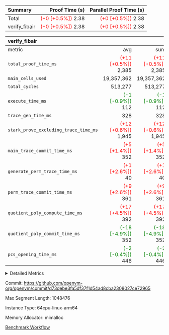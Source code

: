 | Summary | Proof Time (s) | Parallel Proof Time (s) |
|:---|---:|---:|
| Total | <span style='color: red'>(+0 [+0.5%])</span> 2.38 | <span style='color: red'>(+0 [+0.5%])</span> 2.38 |
| verify_fibair | <span style='color: red'>(+0 [+0.5%])</span> 2.38 | <span style='color: red'>(+0 [+0.5%])</span> 2.38 |


| verify_fibair |||||
|:---|---:|---:|---:|---:|
|metric|avg|sum|max|min|
| `total_proof_time_ms ` | <span style='color: red'>(+11 [+0.5%])</span> 2,385 | <span style='color: red'>(+11 [+0.5%])</span> 2,385 | <span style='color: red'>(+11 [+0.5%])</span> 2,385 | <span style='color: red'>(+11 [+0.5%])</span> 2,385 |
| `main_cells_used     ` |  19,357,362 |  19,357,362 |  19,357,362 |  19,357,362 |
| `total_cycles        ` |  513,277 |  513,277 |  513,277 |  513,277 |
| `execute_time_ms     ` | <span style='color: green'>(-1 [-0.9%])</span> 112 | <span style='color: green'>(-1 [-0.9%])</span> 112 | <span style='color: green'>(-1 [-0.9%])</span> 112 | <span style='color: green'>(-1 [-0.9%])</span> 112 |
| `trace_gen_time_ms   ` |  328 |  328 |  328 |  328 |
| `stark_prove_excluding_trace_time_ms` | <span style='color: red'>(+12 [+0.6%])</span> 1,945 | <span style='color: red'>(+12 [+0.6%])</span> 1,945 | <span style='color: red'>(+12 [+0.6%])</span> 1,945 | <span style='color: red'>(+12 [+0.6%])</span> 1,945 |
| `main_trace_commit_time_ms` | <span style='color: red'>(+5 [+1.4%])</span> 352 | <span style='color: red'>(+5 [+1.4%])</span> 352 | <span style='color: red'>(+5 [+1.4%])</span> 352 | <span style='color: red'>(+5 [+1.4%])</span> 352 |
| `generate_perm_trace_time_ms` | <span style='color: red'>(+1 [+2.6%])</span> 40 | <span style='color: red'>(+1 [+2.6%])</span> 40 | <span style='color: red'>(+1 [+2.6%])</span> 40 | <span style='color: red'>(+1 [+2.6%])</span> 40 |
| `perm_trace_commit_time_ms` | <span style='color: red'>(+9 [+2.6%])</span> 361 | <span style='color: red'>(+9 [+2.6%])</span> 361 | <span style='color: red'>(+9 [+2.6%])</span> 361 | <span style='color: red'>(+9 [+2.6%])</span> 361 |
| `quotient_poly_compute_time_ms` | <span style='color: red'>(+17 [+4.5%])</span> 392 | <span style='color: red'>(+17 [+4.5%])</span> 392 | <span style='color: red'>(+17 [+4.5%])</span> 392 | <span style='color: red'>(+17 [+4.5%])</span> 392 |
| `quotient_poly_commit_time_ms` | <span style='color: green'>(-18 [-4.9%])</span> 352 | <span style='color: green'>(-18 [-4.9%])</span> 352 | <span style='color: green'>(-18 [-4.9%])</span> 352 | <span style='color: green'>(-18 [-4.9%])</span> 352 |
| `pcs_opening_time_ms ` | <span style='color: green'>(-2 [-0.4%])</span> 446 | <span style='color: green'>(-2 [-0.4%])</span> 446 | <span style='color: green'>(-2 [-0.4%])</span> 446 | <span style='color: green'>(-2 [-0.4%])</span> 446 |



<details>
<summary>Detailed Metrics</summary>

|  | verify_program_compile_ms | total_cells | stark_prove_excluding_trace_time_ms | quotient_poly_compute_time_ms | quotient_poly_commit_time_ms | perm_trace_commit_time_ms | pcs_opening_time_ms | main_trace_commit_time_ms |
| --- | --- | --- | --- | --- | --- | --- | --- |
|  | 4 | 65,536 | 68 | 3 | 13 | 0 | 34 | 16 | 

| air_name | rows | quotient_deg | main_cols | interactions | constraints | cells |
| --- | --- | --- | --- | --- | --- | --- |
| AccessAdapterAir<2> |  | 4 |  | 5 | 12 |  | 
| AccessAdapterAir<4> |  | 4 |  | 5 | 12 |  | 
| AccessAdapterAir<8> |  | 4 |  | 5 | 12 |  | 
| FibonacciAir | 32,768 | 1 | 2 |  | 5 | 65,536 | 
| FriReducedOpeningAir |  | 4 |  | 31 | 53 |  | 
| NativePoseidon2Air<BabyBearParameters>, 1> |  | 4 |  | 176 | 590 |  | 
| PhantomAir |  | 4 |  | 3 | 4 |  | 
| ProgramAir |  | 1 |  | 1 | 4 |  | 
| VariableRangeCheckerAir |  | 1 |  | 1 | 4 |  | 
| VmAirWrapper<BranchNativeAdapterAir, BranchEqualCoreAir<1> |  | 2 |  | 11 | 23 |  | 
| VmAirWrapper<JalNativeAdapterAir, JalCoreAir> |  | 4 |  | 7 | 6 |  | 
| VmAirWrapper<NativeAdapterAir<2, 0>, PublicValuesCoreAir> |  | 4 |  | 11 | 22 |  | 
| VmAirWrapper<NativeAdapterAir<2, 1>, FieldArithmeticCoreAir> |  | 4 |  | 15 | 23 |  | 
| VmAirWrapper<NativeLoadStoreAdapterAir<1>, NativeLoadStoreCoreAir<1> |  | 4 |  | 15 | 20 |  | 
| VmAirWrapper<NativeLoadStoreAdapterAir<4>, NativeLoadStoreCoreAir<4> |  | 4 |  | 15 | 20 |  | 
| VmAirWrapper<NativeVectorizedAdapterAir<4>, FieldExtensionCoreAir> |  | 4 |  | 15 | 23 |  | 
| VmConnectorAir |  | 4 |  | 3 | 8 |  | 
| VolatileBoundaryAir |  | 4 |  | 4 | 16 |  | 

| group | trace_gen_time_ms | total_proof_time_ms | total_cycles | total_cells | stark_prove_excluding_trace_time_ms | quotient_poly_compute_time_ms | quotient_poly_commit_time_ms | perm_trace_commit_time_ms | pcs_opening_time_ms | main_trace_commit_time_ms | main_cells_used | generate_perm_trace_time_ms | execute_time_ms |
| --- | --- | --- | --- | --- | --- | --- | --- | --- | --- | --- | --- | --- | --- |
| verify_fibair | 328 | 2,385 | 513,277 | 50,170,008 | 1,945 | 392 | 352 | 361 | 446 | 352 | 19,357,362 | 40 | 112 | 

| group | air_name | rows | prep_cols | perm_cols | main_cols | cells |
| --- | --- | --- | --- | --- | --- | --- |
| verify_fibair | AccessAdapterAir<2> | 65,536 |  | 16 | 11 | 1,769,472 | 
| verify_fibair | AccessAdapterAir<4> | 32,768 |  | 16 | 13 | 950,272 | 
| verify_fibair | AccessAdapterAir<8> | 128 |  | 16 | 17 | 4,224 | 
| verify_fibair | FriReducedOpeningAir | 1,024 |  | 36 | 26 | 63,488 | 
| verify_fibair | NativePoseidon2Air<BabyBearParameters>, 1> | 16,384 |  | 356 | 399 | 12,369,920 | 
| verify_fibair | PhantomAir | 16,384 |  | 8 | 6 | 229,376 | 
| verify_fibair | ProgramAir | 8,192 |  | 8 | 10 | 147,456 | 
| verify_fibair | VariableRangeCheckerAir | 262,144 | 2 | 8 | 1 | 2,359,296 | 
| verify_fibair | VmAirWrapper<BranchNativeAdapterAir, BranchEqualCoreAir<1> | 131,072 |  | 28 | 23 | 6,684,672 | 
| verify_fibair | VmAirWrapper<JalNativeAdapterAir, JalCoreAir> | 16,384 |  | 12 | 10 | 360,448 | 
| verify_fibair | VmAirWrapper<NativeAdapterAir<2, 1>, FieldArithmeticCoreAir> | 262,144 |  | 20 | 30 | 13,107,200 | 
| verify_fibair | VmAirWrapper<NativeLoadStoreAdapterAir<1>, NativeLoadStoreCoreAir<1> | 131,072 |  | 36 | 25 | 7,995,392 | 
| verify_fibair | VmAirWrapper<NativeLoadStoreAdapterAir<4>, NativeLoadStoreCoreAir<4> | 16,384 |  | 36 | 34 | 1,146,880 | 
| verify_fibair | VmAirWrapper<NativeVectorizedAdapterAir<4>, FieldExtensionCoreAir> | 8,192 |  | 20 | 40 | 491,520 | 
| verify_fibair | VmConnectorAir | 2 | 1 | 8 | 4 | 24 | 
| verify_fibair | VolatileBoundaryAir | 131,072 |  | 8 | 11 | 2,490,368 | 

</details>


Commit: https://github.com/openvm-org/openvm/commit/d73debe3fa5df37f1d54ad8cba2308027ce72965

Max Segment Length: 1048476

Instance Type: 64cpu-linux-arm64

Memory Allocator: mimalloc

[Benchmark Workflow](https://github.com/openvm-org/openvm/actions/runs/12938365014)
